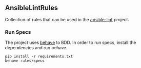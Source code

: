 ## AnsibleLintRules

Collection of rules that can be used in the [ansible-lint](https://github.com/willthames/ansible-lint) project.


### Run Specs

The project uses [behave](http://pythonhosted.org/behave/) to BDD. In order to run specs, install the dependencies and run behave.

	pip install -r requirements.txt
	behave rules/specs
